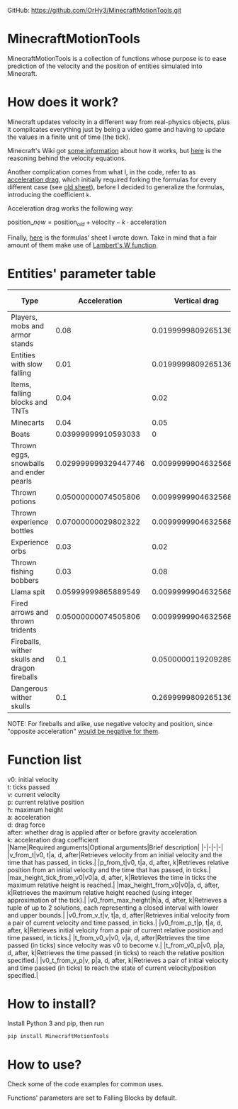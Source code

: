 GitHub: https://github.com/OrHy3/MinecraftMotionTools.git

# MinecraftMotionTools
MinecraftMotionTools is a collection of functions whose purpose is to ease prediction of the velocity and the position of entities simulated into Minecraft.
# How does it work?
Minecraft updates velocity in a different way from real-physics objects, plus it complicates everything just by being a video game and having to update the values in a finite unit of time (the tick).

Minecraft's Wiki got [some information](https://minecraft.wiki/w/Entity#Motion_of_entities) about how it works, but [here](https://hackmd.io/ySiQhr_SSUatNc6qAkbFcw) is the reasoning behind the velocity equations.

Another complication comes from what I, in the code, refer to as [acceleration drag](https://minecraft.wiki/w/Entity#cite_note-gravityBefore-4), which initially required forking the formulas for every different case (see [old sheet](https://hackmd.io/V9oMODQbT5mBA-o4OM76pA)), before I decided to generalize the formulas, introducing the coefficient `k`.

Acceleration drag works the following way:

$\text{position}\_{new}=\text{position}_{old}+\text{velocity}-k\cdot\text{acceleration}$

Finally, [here](https://hackmd.io/1t0ACyplTDKSgo-a1jA7nQ) is the formulas' sheet I wrote down. Take in mind that a fair amount of them make use of [Lambert's W function](https://en.wikipedia.org/wiki/Lambert_W_function).
# Entities' parameter table
|Type|Acceleration|Vertical drag|Horizontal drag|Applies drag|k coefficient|
|-|-|-|-|-|-|
|Players, mobs and armor stands|0.08|0.019999980926513672|0.0899999737739563|After|0|
|Entities with slow falling|0.01|0.019999980926513672|0.0899999737739563|After|0|
|Items, falling blocks and TNTs|0.04|0.02|0.02|After|1|
|Minecarts|0.04|0.05|0.05|After|1|
|Boats|0.03999999910593033|0|0.10000002384185791|-|1|
|Thrown eggs, snowballs and ender pearls|0.029999999329447746|0.009999990463256836|0.009999990463256836|Before|0|
|Thrown potions|0.05000000074505806|0.009999990463256836|0.009999990463256836|Before|0|
|Thrown experience bottles|0.07000000029802322|0.009999990463256836|0.009999990463256836|Before|0|
|Experience orbs|0.03|0.02|0.019999980926513672|After|1|
|Thrown fishing bobbers|0.03|0.08|0.08|After|1|
|Llama spit|0.05999999865889549|0.009999990463256836|0.009999990463256836|Before|0|
|Fired arrows and thrown tridents|0.05000000074505806|0.009999990463256836|0.009999990463256836|Before|0|
|Fireballs, wither skulls and dragon fireballs|0.1|0.050000011920928955|0.050000011920928955|After|0|
|Dangerous wither skulls|0.1|0.26999998092651367|0.26999998092651367|After|0|

NOTE: For fireballs and alike, use negative velocity and position, since "opposite acceleration" [would be negative for them](https://minecraft.wiki/w/Entity#cite_ref-boom_5-0).
# Function list
v0: initial velocity<br>
t: ticks passed<br>
v: current velocity<br>
p: current relative position<br>
h: maximum height<br>
a: acceleration<br>
d: drag force<br>
after: whether drag is applied after or before gravity acceleration<br>
k: acceleration drag coefficient<br>
|Name|Required arguments|Optional arguments|Brief description|
|-|-|-|-|
|v_from_t|v0, t|a, d, after|Retrieves velocity from an initial velocity and the time that has passed, in ticks.|
|p_from_t|v0, t|a, d, after, k|Retrieves relative position from an initial velocity and the time that has passed, in ticks.|
|max_height_tick_from_v0|v0|a, d, after, k|Retrieves the time in ticks the maximum relative height is reached.|
|max_height_from_v0|v0|a, d, after, k|Retrieves the maximum relative height reached (using integer approximation of the tick).|
|v0_from_max_height|h|a, d, after, k|Retrieves a tuple of up to 2 solutions, each representing a closed interval with lower and upper bounds.|
|v0_from_v_t|v, t|a, d, after|Retrieves initial velocity from a pair of current velocity and time passed, in ticks.|
|v0_from_p_t|p, t|a, d, after, k|Retrieves initial velocity from a pair of current relative position and time passed, in ticks.|
|t_from_v0_v|v0, v|a, d, after|Retrieves the time passed (in ticks) since velocity was v0 to become v.|
|t_from_v0_p|v0, p|a, d, after, k|Retrieves the time passed (in ticks) to reach the relative position specified.|
|v0_t_from_v_p|v, p|a, d, after, k|Retrieves a pair of initial velocity and time passed (in ticks) to reach the state of current velocity/position specified.|
# How to install?
Install Python 3 and pip, then run
```
pip install MinecraftMotionTools
```
# How to use?
Check some of the code examples for common uses.

Functions' parameters are set to Falling Blocks by default.

